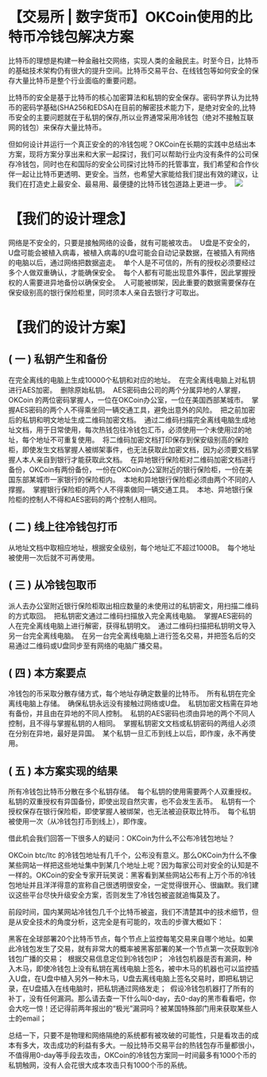 # 【交易所 | 数字货币】OKCoin使用的比特币冷钱包解决方案


比特币的理想是构建一种金融社交网络，实现人类的金融民主。时至今日，比特币的基础技术架构仍有很大的提升空间。比特币交易平台、在线钱包等如何安全的保存大量比特币是整个行业面临的重要问题。

比特币的安全是基于比特币的核心加密算法和私钥的安全保存。密码学界认为比特币的密码学基础(SHA256和EDSA)在目前的解密技术能力下，是绝对安全的,比特币安全的主要问题就在于私钥的保存,所以业界通常采用冷钱包（绝对不接触互联网的钱包）来保存大量比特币。

但如何设计并运行一个真正安全的的冷钱包呢？OKCoin在长期的实践中总结出本方案，现将方案分享出来和大家一起探讨，我们可以帮助行业内没有条件的公司保存冷钱包，同时也在和国际的安全公司探讨比特币的托管事宜，我们希望和合作伙伴一起让比特币更透明、更安全。当然，也希望大家能给我们提出有效的建议，让我们在打造史上最安全、最易用、最便捷的比特币钱包道路上更进一步。 
![](https://img-blog.csdn.net/20171116154725868?watermark/2/text/aHR0cDovL2Jsb2cuY3Nkbi5uZXQvTFZYSUFOR0FO/font/5a6L5L2T/fontsize/400/fill/I0JBQkFCMA==/dissolve/70/gravity/Center)

# []()【我们的设计理念】

网络是不安全的，只要是接触网络的设备，就有可能被攻击。 
U盘是不安全的，U盘可能会被植入病毒，被植入病毒的U盘可能会自动记录数据，在被插入有网络的电脑以后，通过网络把数据盗走。 
单个人是不可信的，所有的授权必须要经过多个人做双重确认，才能确保安全。 
每个人都有可能出现意外事件，因此掌握授权的人需要进异地备份以确保安全。 
人可能被绑架，因此重要的数据需要保存在保安级别高的银行保险柜里，同时须本人亲自去银行才可取出。

# []()【我们的设计方案】

## []()( 一 ) 私钥产生和备份

在完全离线的电脑上生成10000个私钥和对应的地址。 
在完全离线电脑上对私钥进行AES加密。 
删除原始私钥。 
AES密码由公司的两个分属异地的人掌握，OKCoin 的两位密码掌握人，一位在OKCoin办公室，一位在美国西部某城市。 
掌握AES密码的两个人不得乘坐同一辆交通工具，避免出意外的风险。 
把之前加密后的私钥和明文地址生成二维码加密文档。 
通过二维码扫描完全离线电脑生成地址文档，用于日常使用，每次热钱包往冷钱包汇币，必须使用一个未使用过的地址，每个地址不可重复使用。 
将二维码加密文档打印保存到保安级别高的保险柜，即使发生文档掌握人被绑架事件，也无法获取此加密文档，因为必须要文档掌握人本人亲自到银行才能获取此文档。 
在异地银行保险柜对二维码加密文档进行备份，OKCoin有两份备份，一份在OKCoin办公室附近的银行保险柜，一份在美国东部某城市一家银行的保险柜内。 
本地和异地银行保险柜必须由两个不同的人撑握。 
掌握银行保险柜的两个人不得乘做同一辆交通工具。 
本地、异地银行保险柜的控制人不得和AES密码的两个控制人相同。

## []()( 二 ) 线上往冷钱包打币

从地址文档中取相应地址，根据安全级别，每个地址汇不超过1000B。 
每个地址被使用一次后就不可再使用。

## []()( 三 ) 从冷钱包取币

派人去办公室附近银行保险柜取出相应数量的未使用过的私钥密文，用扫描二维码的方式取回。 
把私钥密文通过二维码扫描放入完全离线电脑。 
掌握AES密码的人在完全离线电脑上进行解密，获得私钥明文。 
通过二维码扫描把私钥明文导入另一台完全离线电脑。 
在另一台完全离线电脑上进行签名交易，并把签名后的交易通过二维码或U盘同步至有网络的电脑广播交易。

## []()( 四 ) 本方案要点

冷钱包的币采取分散存储方式，每个地址存确定数量的比特币。 
所有私钥在完全离线电脑上存储。 
确保私钥永远没有接触过网络或U盘。 
私钥加密文档需在异地有备份，并且由在异地的不同人控制。 
私钥的AES密码也须由异地的两个不同人控制，且不得与掌握私钥的人相同。 
掌握私钥密文文档或私钥密码的两组人必须在分别在异地，最好是异国。 
某个私钥一旦汇币到线上以后，即作废，永不再使用。

## []()( 五 ) 本方案实现的结果

所有冷钱包比特币分散在多个私钥存储。 
每个私钥的使用需要两个人双重授权。 
私钥的双重授权有异国备份，即使出现自然灾害，也不会发生丢币。 
私钥有一个授权保存在银行保险柜，即使掌握人被绑架，也无法被迫获取比特币。 
每个私钥被使用一次（从冷钱包打币到线上），即作废。

借此机会我们回答一下很多人的疑问：OKCoin为什么不公布冷钱包地址？

OKCoin btc/ltc 的冷钱包地址有几千个，公布没有意义。那么OKCoin为什么不像某些网站一样把这些地址集中到某几个地址上呢？因为每家公司对安全的认知是不一样的。OKCoin的安全专家开玩笑说：黑客看到某些网站公布有上万个币的冷钱包地址并且洋洋得意的宣称自己很透明很安全，一定觉得很开心、很幽默。我们建议这些平台尽快升级安全方案，否则发生了冷钱包被盗就追悔莫及了。

前段时间，国内某网站冷钱包几千个比特币被盗，我们不清楚其中的技术细节，但是从安全技术的角度分析，这完全是有可能的，攻击的步骤大概如下：

黑客在全球部署20个比特币节点，每个节点上监控每笔交易来自哪个地址。如果此冷钱包发生了交易，就有非常大的概率被黑客部署的某一个节点第一次获取到冷钱包广播的交易； 
根据交易信息定位到冷钱包IP； 
冷钱包机器是否有漏洞，种入木马，即使冷钱包上没有私钥在离线电脑上签名，被中木马的机器也可以监控插入U盘，在U盘中植入另外一种木马，U盘去离线电脑上签名交易时，即把私钥记录，在U盘插入在线电脑时，把私钥通过网络发走； 
假设冷钱包机器打了所有的补丁，没有任何漏洞。那么请去查一下什么叫0-day，去0-day的黑市看看吧，你会大吃一惊！还记得前两年报出的“极光”漏洞吗？被某国特殊部门用来获取某些人士的email；

总结一下，只要不是物理和网络隔绝的系统都有被攻破的可能性，只是看攻击的成本有多大，攻击成功的利益有多大。一般比特币交易平台的热钱包存币量都很小，不值得用0-day等手段去攻击，OKCoin的冷钱包方案同一时间最多有1000个币的私钥触网，没有人会花很大成本攻击只有1000个币的系统。

